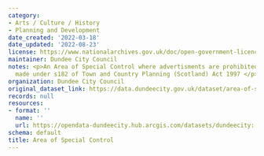 ```yaml
---
category:
- Arts / Culture / History
- Planning and Development
date_created: '2022-03-18'
date_updated: '2022-08-23'
license: https://www.nationalarchives.gov.uk/doc/open-government-licence/version/3/
maintainer: Dundee City Council
notes: <p>An Area of Special Control where advertisments are prohibited by a regulation
  made under s182 of Town and Country Planning (Scotland) Act 1997 </p>
organization: Dundee City Council
original_dataset_link: https://data.dundeecity.gov.uk/dataset/area-of-special-control
records: null
resources:
- format: ''
  name: ''
  url: https://opendata-dundeecity.hub.arcgis.com/datasets/dundeecity::area-of-special-control/about
schema: default
title: Area of Special Control
---
```


